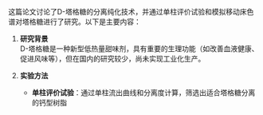 

这篇论文讨论了D-塔格糖的分离纯化技术，并通过单柱评价试验和模拟移动床色谱对塔格糖进行了研究。以下是主要内容：

1. **研究背景**  
   D-塔格糖是一种新型低热量甜味剂，具有重要的生理功能（如改善血液健康、促进风味等），但在国内的研究较少，尚未实现工业化生产。

2. **实验方法**  
   - **单柱评价试验**：通过单柱流出曲线和分离度计算，筛选出适合塔格糖分离的钙型树脂